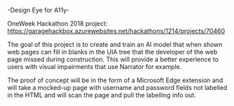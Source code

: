 -Design Eye for A11y-

OneWeek Hackathon 2018 project: https://garagehackbox.azurewebsites.net/hackathons/1214/projects/70460

The goal of this project is to create and train an AI model that when shown web pages can fill in blanks in the UIA tree that the developer of the web page missed during construction. This will provide a better experience to users with visual impairments that use Narrator for example. 

The proof of concept will be in the form of a Microsoft Edge extension and will take a mocked-up page with username and password fields not labelled in the HTML and will scan the page and pull the labelling info out.
